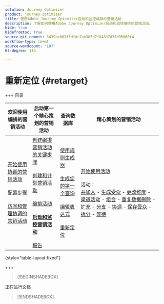 ```yaml
---
solution: Journey Optimizer
product: journey optimizer
title: 使用Adobe Journey Optimizer启动和监控编排的营销活动
description: 了解如何使用Adobe Journey Optimizer启动和监控编排的营销活动。
hide: true
hidefromtoc: true
source-git-commit: 6439be00315dfde7ab385d7f848b7031d95060f4
workflow-type: tm+mt
source-wordcount: '107'
ht-degree: 11%

---
```


# 重新定位 {#retarget}

+++ 目录

| 欢迎使用编排的营销活动 | 启动第一个精心策划的营销活动 | 查询数据库 | 精心策划的营销活动 |
|---|---|---|---|
| [开始使用协调的营销活动](gs-orchestrated-campaigns.md)<br/><br/>[配置步骤](configuration-steps.md)<br/><br/>[访问和管理协调的营销活动](access-manage-orchestrated-campaigns.md) | [创建编排营销活动的关键步骤](gs-campaign-creation.md)<br/><br/>[创建和计划营销活动](create-orchestrated-campaign.md)<br/><br/>[编排活动](orchestrate-activities.md)<br/><br/><b>[启动和监控营销活动](start-monitor-campaigns.md)</b><br/><br/>[报告](reporting-campaigns.md) | [使用规则生成器](orchestrated-rule-builder.md)<br/><br/>[生成您的第一个查询](build-query.md)<br/><br/>[编辑表达式](edit-expressions.md)<br/><br/>[重新定位](retarget.md) | [开始使用活动](activities/about-activities.md)<br/><br/>活动：<br/>[并加入](activities/and-join.md) - [生成受众](activities/build-audience.md) - [更改维度](activities/change-dimension.md) - [渠道活动](activities/channels.md) - [组合](activities/combine.md) - [重复数据删除](activities/deduplication.md) - [扩充](activities/enrichment.md) - [分支](activities/fork.md) - [协调](activities/reconciliation.md) - [保存受众](save-audience.md) - [拆分](activities/split.md) - [等待](activities/wait.md) |

{style="table-layout:fixed"}

+++

>[!BEGINSHADEBOX]

正在进行文档

>[!ENDSHADEBOX]
